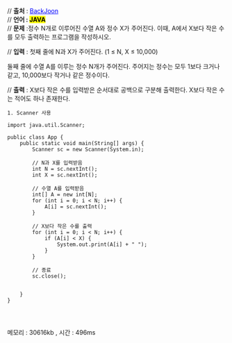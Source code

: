 // **출처** : <a href="https://www.acmicpc.net/problem/10871" style="color: blue; text-decoration: underline;">BackJoon</a><br>
// **언어 : <mark>JAVA**</mark><br>
// **문제** :정수 N개로 이루어진 수열 A와 정수 X가 주어진다. 이때, A에서 X보다 작은 수를 모두 출력하는 프로그램을 작성하시오.

// **입력** : 첫째 줄에 N과 X가 주어진다. (1 ≤ N, X ≤ 10,000)

둘째 줄에 수열 A를 이루는 정수 N개가 주어진다. 주어지는 정수는 모두 1보다 크거나 같고, 10,000보다 작거나 같은 정수이다.

// **출력** : X보다 작은 수를 입력받은 순서대로 공백으로 구분해 출력한다. X보다 작은 수는 적어도 하나 존재한다.
```
1. Scanner 사용

import java.util.Scanner;

public class App {
    public static void main(String[] args) {
        Scanner sc = new Scanner(System.in);

        // N과 X를 입력받음
        int N = sc.nextInt();
        int X = sc.nextInt();

        // 수열 A를 입력받음
        int[] A = new int[N];
        for (int i = 0; i < N; i++) {
            A[i] = sc.nextInt();
        }

        // X보다 작은 수를 출력
        for (int i = 0; i < N; i++) {
            if (A[i] < X) {
                System.out.print(A[i] + " ");
            }
        }

        // 종료
        sc.close();


    }
}




```

메모리 : 30616kb , 시간 : 496ms
